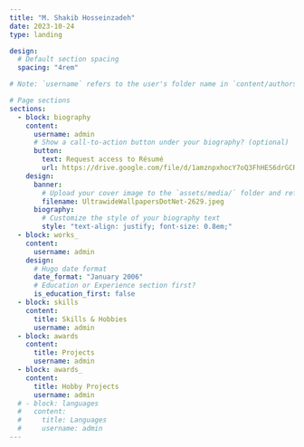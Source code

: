 ```yaml
---
title: "M. Shakib Hosseinzadeh"
date: 2023-10-24
type: landing

design:
  # Default section spacing
  spacing: "4rem"

# Note: `username` refers to the user's folder name in `content/authors/`

# Page sections
sections:
  - block: biography
    content:
      username: admin
      # Show a call-to-action button under your biography? (optional)
      button:
        text: Request access to Résumé
        url: https://drive.google.com/file/d/1amznpxhocY7oQ3FhHES6drGCR6PtBE4c/view?usp=sharing
    design:
      banner:
        # Upload your cover image to the `assets/media/` folder and reference it here
        filename: UltrawideWallpapersDotNet-2629.jpeg
      biography:
        # Customize the style of your biography text
        style: "text-align: justify; font-size: 0.8em;"
  - block: works_
    content:
      username: admin
    design:
      # Hugo date format
      date_format: "January 2006"
      # Education or Experience section first?
      is_education_first: false
  - block: skills
    content:
      title: Skills & Hobbies
      username: admin
  - block: awards
    content:
      title: Projects
      username: admin
  - block: awards_
    content:
      title: Hobby Projects
      username: admin
  # - block: languages
  #   content:
  #     title: Languages
  #     username: admin
---
```

